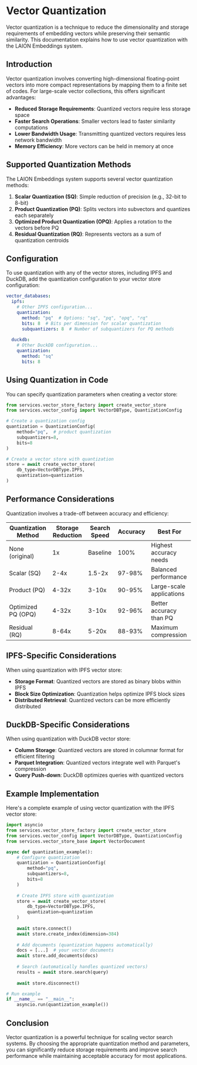 # Vector Quantization

Vector quantization is a technique to reduce the dimensionality and storage requirements of embedding vectors while preserving their semantic similarity. This documentation explains how to use vector quantization with the LAION Embeddings system.

## Introduction

Vector quantization involves converting high-dimensional floating-point vectors into more compact representations by mapping them to a finite set of codes. For large-scale vector collections, this offers significant advantages:

- **Reduced Storage Requirements**: Quantized vectors require less storage space
- **Faster Search Operations**: Smaller vectors lead to faster similarity computations
- **Lower Bandwidth Usage**: Transmitting quantized vectors requires less network bandwidth
- **Memory Efficiency**: More vectors can be held in memory at once

## Supported Quantization Methods

The LAION Embeddings system supports several vector quantization methods:

1. **Scalar Quantization (SQ)**: Simple reduction of precision (e.g., 32-bit to 8-bit)
2. **Product Quantization (PQ)**: Splits vectors into subvectors and quantizes each separately
3. **Optimized Product Quantization (OPQ)**: Applies a rotation to the vectors before PQ
4. **Residual Quantization (RQ)**: Represents vectors as a sum of quantization centroids

## Configuration

To use quantization with any of the vector stores, including IPFS and DuckDB, add the quantization configuration to your vector store configuration:

```yaml
vector_databases:
  ipfs:
    # Other IPFS configuration...
    quantization:
      method: "pq"  # Options: "sq", "pq", "opq", "rq"
      bits: 8  # Bits per dimension for scalar quantization
      subquantizers: 8  # Number of subquantizers for PQ methods
      
  duckdb:
    # Other DuckDB configuration...
    quantization:
      method: "sq"
      bits: 8
```

## Using Quantization in Code

You can specify quantization parameters when creating a vector store:

```python
from services.vector_store_factory import create_vector_store
from services.vector_config import VectorDBType, QuantizationConfig

# Create a quantization config
quantization = QuantizationConfig(
    method="pq",  # product quantization
    subquantizers=8,
    bits=8
)

# Create a vector store with quantization
store = await create_vector_store(
    db_type=VectorDBType.IPFS,
    quantization=quantization
)
```

## Performance Considerations

Quantization involves a trade-off between accuracy and efficiency:

| Quantization Method | Storage Reduction | Search Speed | Accuracy | Best For |
|---------------------|-------------------|--------------|----------|----------|
| None (original)     | 1x                | Baseline     | 100%     | Highest accuracy needs |
| Scalar (SQ)         | 2-4x              | 1.5-2x       | 97-98%   | Balanced performance |
| Product (PQ)        | 4-32x             | 3-10x        | 90-95%   | Large-scale applications |
| Optimized PQ (OPQ)  | 4-32x             | 3-10x        | 92-96%   | Better accuracy than PQ |
| Residual (RQ)       | 8-64x             | 5-20x        | 88-93%   | Maximum compression |

## IPFS-Specific Considerations

When using quantization with IPFS vector store:

- **Storage Format**: Quantized vectors are stored as binary blobs within IPFS
- **Block Size Optimization**: Quantization helps optimize IPFS block sizes
- **Distributed Retrieval**: Quantized vectors can be more efficiently distributed

## DuckDB-Specific Considerations

When using quantization with DuckDB vector store:

- **Column Storage**: Quantized vectors are stored in columnar format for efficient filtering
- **Parquet Integration**: Quantized vectors integrate well with Parquet's compression
- **Query Push-down**: DuckDB optimizes queries with quantized vectors

## Example Implementation

Here's a complete example of using vector quantization with the IPFS vector store:

```python
import asyncio
from services.vector_store_factory import create_vector_store
from services.vector_config import VectorDBType, QuantizationConfig
from services.vector_store_base import VectorDocument

async def quantization_example():
    # Configure quantization
    quantization = QuantizationConfig(
        method="pq",
        subquantizers=8,
        bits=8
    )
    
    # Create IPFS store with quantization
    store = await create_vector_store(
        db_type=VectorDBType.IPFS,
        quantization=quantization
    )
    
    await store.connect()
    await store.create_index(dimension=384)
    
    # Add documents (quantization happens automatically)
    docs = [...]  # your vector documents
    await store.add_documents(docs)
    
    # Search (automatically handles quantized vectors)
    results = await store.search(query)
    
    await store.disconnect()

# Run example
if __name__ == "__main__":
    asyncio.run(quantization_example())
```

## Conclusion

Vector quantization is a powerful technique for scaling vector search systems. By choosing the appropriate quantization method and parameters, you can significantly reduce storage requirements and improve search performance while maintaining acceptable accuracy for most applications.
